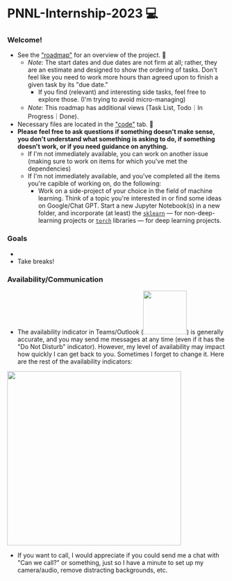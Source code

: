 # PNNL-Internship-2023 💻

### Welcome!
- See the ["roadmap"](https://github.com/users/Ben-Drucker/projects/4) for an overview of the project. 📆
  - _Note_: The start dates and due dates are not firm at all; rather, they are an estimate and designed to show the ordering of tasks. Don't feel like you need to work more hours than agreed upon to finish a given task by its "due date."
    - If you find (relevant) and interesting side tasks, feel free to explore those. (I'm trying to avoid micro-managing)
  - _Note_: This roadmap has additional views (Task List, Todo｜In Progress｜Done).
- Necessary files are located in the ["code"](https://github.com/Ben-Drucker/PNNL-Internship-2023) tab. 📁
- **Please feel free to ask questions if something doesn't make sense, you don't understand what something is asking to do, if something doesn't work, or if you need guidance on anything.**
  - If I'm not immediately available, you can work on another issue (making sure to work on items for which you've met the dependencies)
  - If I'm not immediately available, and you've completed all the items you're capible of working on, do the following: 
    - Work on a side-project of your choice in the field of machine learning. Think of a topic you're interested in or find some ideas on Google/Chat GPT. Start a new Jupyter Notebook(s) in a new folder, and incorporate (at least) the [`sklearn`](https://scikit-learn.org/stable/) — for non-deep-learning projects or [`torch`](https://pytorch.org/) libraries — for deep learning projects.

### Goals

- 
- Take breaks!

### Availability/Communication
- The availability indicator in Teams/Outlook (<img width="100px" src="https://github.com/Ben-Drucker/PNNL-Internship-2023/assets/66132763/d40c9dcb-0d47-4fdb-8448-16ac6cc0b21e">) is generally accurate, and you may send me messages at any time (even if it has the "Do Not Disturb" indicator). However, my level of availability may impact how quickly I can get back to you. Sometimes I forget to change it. Here are the rest of the availability indicators: 

<img height="400px" src="https://github.com/Ben-Drucker/PNNL-Internship-2023/assets/66132763/079be2f7-3e7e-4dd5-8a1d-1c0898a14025"></img>

- If you want to call, I would appreciate if you could send me a chat with "Can we call?" or something, just so I have a minute to set up my camera/audio, remove distracting backgrounds, etc.
